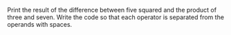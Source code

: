 
Print the result of the difference between five squared and the product of three and seven. Write the code so that each operator is separated from the operands with spaces.

